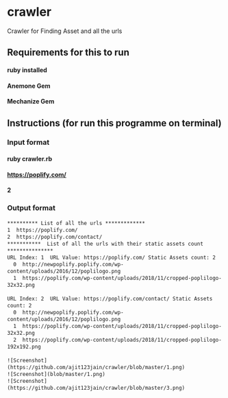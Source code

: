 # crawler
Crawler for Finding Asset and all the urls
## Requirements for this to run  
#### ruby installed 
#### Anemone Gem
#### Mechanize Gem

## Instructions (for run this programme on terminal)
  ### Input format 
  #### ruby crawler.rb
  #### https://poplify.com/
  #### 2  

  ### Output format 
    ********** List of all the urls *************
    1  https://poplify.com/
    2  https://poplify.com/contact/
    ***********  List of all the urls with their static assets count ***************
    URL Index: 1  URL Value: https://poplify.com/ Static Assets count: 2
      0  http://newpoplify.poplify.com/wp-content/uploads/2016/12/poplilogo.png
      1  https://poplify.com/wp-content/uploads/2018/11/cropped-poplilogo-32x32.png
      
    URL Index: 2  URL Value: https://poplify.com/contact/ Static Assets count: 2
      0  http://newpoplify.poplify.com/wp-content/uploads/2016/12/poplilogo.png
      1  https://poplify.com/wp-content/uploads/2018/11/cropped-poplilogo-32x32.png
      2  https://poplify.com/wp-content/uploads/2018/11/cropped-poplilogo-192x192.png

    ![Screenshot](https://github.com/ajit123jain/crawler/blob/master/1.png)
    ![Screenshot](blob/master/1.png)
    ![Screenshot](https://github.com/ajit123jain/crawler/blob/master/3.png)